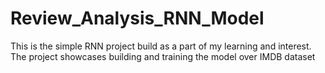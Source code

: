 # Review_Analysis_RNN_Model
This is the simple RNN project build as a part of my learning and interest. The project showcases building and training the model over IMDB dataset

